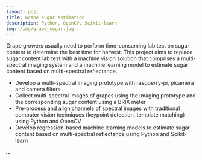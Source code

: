 ```yaml
---
layout: post
title: Grape sugar estimation
description: Python, OpenCV, Scikit-learn
img: /img/grape_sugar.jpg
---
```


Grape growers usually need to perform time-consuming lab test on sugar content to determine the best time for harvest. This project aims to replace sugar content lab test with a machine vision solution that comprises a multi-spectral imaging system and a machine learning model to estimate sugar content based on multi-spectral reflectance.
- Develop a multi-spectral imaging prototype with raspberry-pi, picamera and camera filters
- Collect multi-spectral images of grapes using the imaging prototype and the corresponding sugar content using a BRIX meter
- Pre-process and align channels of spectral images with traditional computer vision techniques (keypoint detection, template matching) using Python and OpenCV
- Develop regression-based machine learning models to estimate sugar content based on multi-spectral reflectance using Python and Scikit-learn

<div class="img_row">
	<img class="col one" src="{{ site.baseurl }}/img/grape_sugar.jpg" alt="" title="Multi-spectral imaging" border="1"/>
	<img class="col one" src="{{ site.baseurl }}/img/grape_regression.jpg" alt="" title="Sugar regression model" border="1"/>
</div>